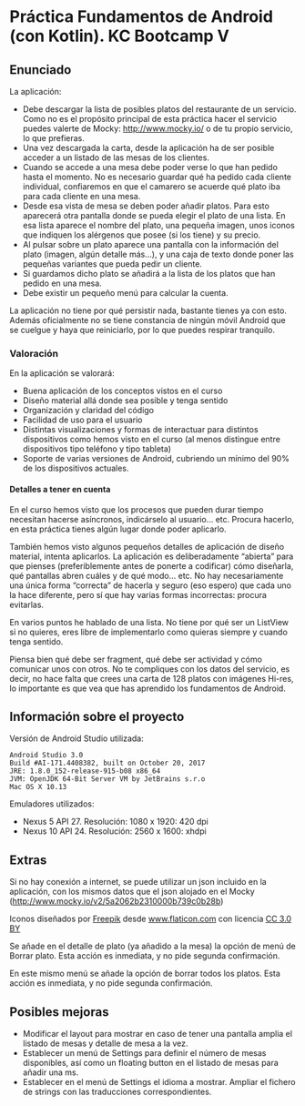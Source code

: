 # Práctica Fundamentos de Android (con Kotlin). KC Bootcamp V

## Enunciado

La aplicación:

-  Debe descargar la lista de posibles platos del restaurante de un servicio. Como no es el propósito principal de esta práctica hacer el servicio puedes valerte de Mocky: http://www.mocky.io/ o de tu propio servicio, lo que prefieras.
-  Una vez descargada la carta, desde la aplicación ha de ser posible acceder a un listado de las mesas de los clientes.
-  Cuando se accede a una mesa debe poder verse lo que han pedido hasta el momento. No es necesario guardar qué ha pedido cada cliente individual, confiaremos en que el camarero se acuerde qué plato iba para cada cliente en una mesa.
-  Desde esa vista de mesa se deben poder añadir platos. Para esto aparecerá otra pantalla donde se pueda elegir el plato de una lista. En esa lista aparece el nombre del plato, una pequeña imagen, unos iconos que indiquen los alérgenos que posee (si los tiene) y su precio.
-  Al pulsar sobre un plato aparece una pantalla con la información del plato (imagen, algún detalle más…), y una caja de texto donde poner las pequeñas variantes que pueda pedir un cliente.
-  Si guardamos dicho plato se añadirá a la lista de los platos que han pedido en una mesa.
-  Debe existir un pequeño menú para calcular la cuenta.

La aplicación no tiene por qué persistir nada, bastante tienes ya con esto. Además oficialmente no se tiene constancia de ningún móvil Android que se cuelgue y haya que reiniciarlo, por lo que puedes respirar tranquilo.

### Valoración

En la aplicación se valorará:

-  Buena aplicación de los conceptos vistos en el curso
-  Diseño material allá donde sea posible y tenga sentido
-  Organización y claridad del código
-  Facilidad de uso para el usuario
-  Distintas visualizaciones y formas de interactuar para distintos dispositivos como hemos visto en el curso (al menos distingue entre dispositivos tipo teléfono y tipo tableta)
-  Soporte de varias versiones de Android, cubriendo un mínimo del 90% de los dispositivos actuales.


#### Detalles a tener en cuenta
En el curso hemos visto que los procesos que pueden durar tiempo necesitan hacerse asíncronos, indicárselo al usuario… etc. Procura hacerlo, en esta práctica tienes algún lugar donde poder aplicarlo.

También hemos visto algunos pequeños detalles de aplicación de diseño material, intenta aplicarlos.
La aplicación es deliberadamente “abierta” para que pienses (preferiblemente antes de ponerte a codificar) cómo diseñarla, qué pantallas abren cuáles y de qué modo… etc. No hay necesariamente una única forma “correcta” de hacerla y seguro (eso espero) que cada uno la hace diferente, pero sí que hay varias formas incorrectas: procura evitarlas.

En varios puntos he hablado de una lista. No tiene por qué ser un ListView si no quieres, eres libre de implementarlo como quieras siempre y cuando tenga sentido.

Piensa bien qué debe ser fragment, qué debe ser actividad y cómo comunicar unos con otros.
No te compliques con los datos del servicio, es decir, no hace falta que crees una carta de 128 platos con imágenes Hi-res, lo importante es que vea que has aprendido los fundamentos de Android.

## Información sobre el proyecto

Versión de Android Studio utilizada:

```
Android Studio 3.0
Build #AI-171.4408382, built on October 20, 2017
JRE: 1.8.0_152-release-915-b08 x86_64
JVM: OpenJDK 64-Bit Server VM by JetBrains s.r.o
Mac OS X 10.13
```

Emuladores utilizados:

- Nexus 5 API 27. Resolución: 1080 x 1920: 420 dpi
- Nexus 10 API 24. Resolución: 2560 x 1600: xhdpi


## Extras

Si no hay conexión a internet, se puede utilizar un json incluido en la aplicación, con los mismos datos que el json alojado en el Mocky (http://www.mocky.io/v2/5a2062b2310000b739c0b28b)

<div>Iconos diseñados por <a href="http://www.freepik.com" title="Freepik">Freepik</a> desde <a href="https://www.flaticon.es/" title="Flaticon">www.flaticon.com</a> con licencia <a href="http://creativecommons.org/licenses/by/3.0/" title="Creative Commons BY 3.0" target="_blank">CC 3.0 BY</a></div>

Se añade en el detalle de plato (ya añadido a la mesa) la opción de menú de Borrar plato. Esta acción es inmediata, y no pide segunda confirmación.

En este mismo menú se añade la opción de borrar todos los platos. Esta acción es inmediata, y no pide segunda confirmación.


## Posibles mejoras

- Modificar el layout para mostrar en caso de tener una pantalla amplia el listado de mesas y detalle de mesa a la vez.
- Establecer un menú de Settings para definir el número de mesas disponibles, así como un floating button en el listado de mesas para añadir una ms.
- Establecer en el menú de Settings el idioma a mostrar. Ampliar el fichero de strings con las traducciones correspondientes.
